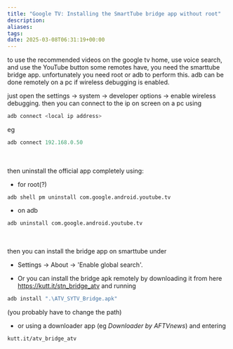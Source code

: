 ```yaml
---
title: "Google TV: Installing the SmartTube bridge app without root"
description: 
aliases: 
tags: 
date: 2025-03-08T06:31:19+00:00
---
```

to use the recommended videos on the google tv home, use voice search, and use the YouTube button some remotes have, you need the smarttube bridge app. unfortunately you need root or adb to perform this. adb can be done remotely on a pc if wireless debugging is enabled.

just open the settings -> system -> developer options -> enable wireless debugging.
then you can connect to the ip on screen on a pc using
```a /<local ip address>/#red
adb connect <local ip address>
```
eg
```a /192.168.0.50/#yellow
adb connect 192.168.0.50
```
\
\
then uninstall the official app completely using:
- for root(?)
```
adb shell pm uninstall com.google.android.youtube.tv
```
 - on adb
```
adb uninstall com.google.android.youtube.tv
```
\
\
then you can install the bridge app on smarttube under 
- Settings -> About -> 'Enable global search'.

- Or you can install the bridge apk remotely by downloading it from here 
https://kutt.it/stn_bridge_atv and running 
```a /".\ATV_SYTV_Bridge.apk"/#yellow
adb install ".\ATV_SYTV_Bridge.apk"
```
(you probably have to change the path)

- or using a downloader app (eg *Downloader by AFTVnews*)
and entering 
```
kutt.it/atv_bridge_atv
```

